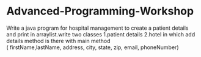 # Advanced-Programming-Workshop

Write a java program for hospital management to create a patient details 
and print in arraylist.write two classes 1.patient details
2.hotel in which add details method is there with
 main method  
( firstName,lastName,  address, city,  state, zip,  email, phoneNumber)
